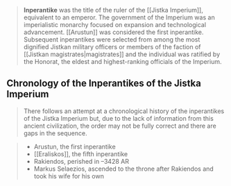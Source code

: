 > **Inperantike** was the title of the ruler of the [[Jistka Imperium]], equivalent to an emperor. The government of the Imperium was an imperialistic monarchy focused on expansion and technological advancement. [[Arustun]] was considered the first inperantike. Subsequent inperantikes were selected from among the most dignified Jistkan military officers or members of the faction of [[Jistkan magistrates|magistrates]] and the individual was ratified by the Honorat, the eldest and highest-ranking officials of the Imperium.


## Chronology of the Inperantikes of the Jistka Imperium

> There follows an attempt at a chronological history of the inperantikes of the Jistka Imperium but, due to the lack of information from this ancient civilization, the order may not be fully correct and there are gaps in the sequence.

> - Arustun, the first inperantike
> - [[Eraliskos]], the fifth inperantike
> - Rakiendos, perished in –3428 AR
> - Markus Selaezios, ascended to the throne after Rakiendos and took his wife for his own






